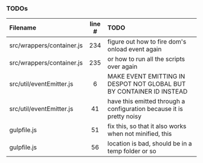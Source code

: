 ### TODOs
| Filename | line # | TODO
|:------|:------:|:------
| src/wrappers/container.js | 234 | figure out how to fire dom's onload event again
| src/wrappers/container.js | 235 | or how to run all the scripts over again
| src/util/eventEmitter.js | 6 | MAKE EVENT EMITTING IN DESPOT NOT GLOBAL BUT BY CONTAINER ID INSTEAD
| src/util/eventEmitter.js | 41 | have this emitted through a configuration because it is pretty noisy
| gulpfile.js | 51 | fix this, so that it also works when not minified, this
| gulpfile.js | 56 | location is bad, should be in a temp folder or so